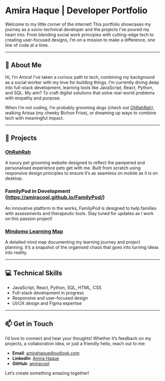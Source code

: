 # Amira Haque | Developer Portfolio

Welcome to my little corner of the internet! This portfolio showcases my journey as a socio-technical developer and the projects I’ve poured my heart into. From blending social work principles with cutting-edge tech to creating user-focused designs, I’m on a mission to make a difference, one line of code at a time.

---

## 🌟 About Me

Hi, I’m Amira! I’ve taken a curious path to tech, combining my background as a social worker with my love for building things. I’m currently diving deep into full-stack development, learning tools like JavaScript, React, Python, and SQL. My aim? To craft digital solutions that solve real-world problems with empathy and purpose.

When I’m not coding, I’m probably grooming dogs (check out [OhRahRah](http://www.ohrahrah.co.uk)), walking Arissa (my cheeky Bichon Frise), or dreaming up ways to combine tech with meaningful impact.

---

## 🚀 Projects

### [OhRahRah](http://www.ohrahrah.co.uk)
A luxury pet grooming website designed to reflect the pampered and personalised experience pets get with me. Built from scratch using responsive design principles to ensure it’s as seamless on mobile as it is on desktop.

### FamilyPod in Development (https://amiracool.github.io/FamilyPod/)
An innovative platform in the works, FamilyPod is designed to help families with assessments and therapeutic tools. Stay tuned for updates as I work on this passion project!

### [Mindomo Learning Map](https://www.mindomo.com/mindmap/e05672d326304323a96ec6ecc74f0181)
A detailed mind map documenting my learning journey and project planning. It’s a snapshot of the organised chaos that goes into turning ideas into reality.

---

## 💻 Technical Skills

- JavaScript, React, Python, SQL, HTML, CSS
- Full-stack development in progress
- Responsive and user-focused design
- UI/UX design and Figma expertise

---

## 📫 Get in Touch

I’d love to connect and hear your thoughts! Whether it’s feedback on my projects, a collaboration idea, or just a friendly hello, reach out to me:

- **Email**: [amirahaque@outlook.com](mailto:amirahaque@outlook.com)
- **LinkedIn**: [Amira Haque](https://www.linkedin.com/in/syedaamirahaque)
- **GitHub**: [amiracool](https://github.com/amiracool)

Let’s create something amazing together!
